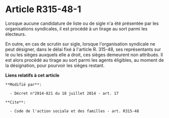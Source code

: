 # Article R315-48-1

Lorsque aucune candidature de liste ou de sigle n'a été présentée par les organisations syndicales, il est procédé à un
tirage au sort parmi les électeurs. 

En outre, en cas de scrutin sur sigle, lorsque l'organisation syndicale ne peut désigner, dans le délai fixé à l'article R.
315-48, ses représentants sur le ou les sièges auxquels elle a droit, ces sièges demeurent non attribués. Il est alors
procédé au tirage au sort parmi les agents éligibles, au moment de la désignation, pour pourvoir les sièges restant.

**Liens relatifs à cet article**

	**Modifié par**:

	  - Décret n°2014-821 du 18 juillet 2014 - art. 17

	**Cite**:

	  - Code de l'action sociale et des familles - art. R315-48
